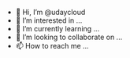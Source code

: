 - 👋 Hi, I’m @udaycloud
- 👀 I’m interested in ...
- 🌱 I’m currently learning ...
- 💞️ I’m looking to collaborate on ...
- 📫 How to reach me ...

<!---
udaycloud/udaycloud is a ✨ special ✨ repository because its `README.md` (this file) appears on your GitHub profile.
You can click the Preview link to take a look at your changes.
--->
